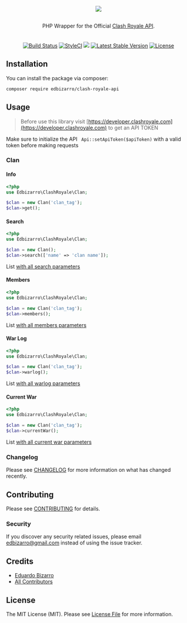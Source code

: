 <p align="center">
    <img src="https://developer.clashroyale.com/l_retina.526bc4.png">
</p>
<p align="center" style="margin: 30px 0 35px;">PHP Wrapper for the Official <a href="https://developer.clashroyale.com"> Clash Royale API</a>.</p>
<p align="center">
  <a href='https://semaphoreci.com/edbizarro/clash-royale-api'> <img src='https://semaphoreci.com/api/v1/edbizarro/clash-royale-api/branches/master/badge.svg' alt='Build Status'></a>  
  <a href="https://github.styleci.io/repos/154075287"><img src="https://github.styleci.io/repos/154075287/shield?branch=master" alt="StyleCI"></a>  
  <a href="https://codeclimate.com/github/edbizarro/clash-royale-api/maintainability"><img src="https://api.codeclimate.com/v1/badges/d9f87681a2cd5e496c63/maintainability" /></a>
  <a href="https://packagist.org/packages/edbizarro/clash-royale-api"><img src="https://poser.pugx.org/edbizarro/clash-royale-api/v/stable.svg" alt="Latest Stable Version"></a>
  <a href="https://packagist.org/packages/edbizarro/clash-royale-api"><img src="https://poser.pugx.org/edbizarro/clash-royale-api/license.svg" alt="License"></a>  
</p>

## Installation

You can install the package via composer:

```bash
composer require edbizarro/clash-royale-api
```

## Usage

> Before use this library visit [https://developer.clashroyale.com](https://developer.clashroyale.com) to get an API TOKEN

Make sure to initialize the API `
Api::setApiToken($apiToken)` with a valid token before making requests 

### Clan

#### Info

``` php
<?php
use Edbizarro\ClashRoyale\Clan;

$clan = new Clan('clan_tag');
$clan->get();

```

#### Search

``` php
<?php
use Edbizarro\ClashRoyale\Clan;

$clan = new Clan();
$clan->search(['name' => 'clan name']);

```
List [with all search parameters](https://developer.clashroyale.com/api-docs/index.html#!/clans/searchClans)

#### Members

``` php
<?php
use Edbizarro\ClashRoyale\Clan;

$clan = new Clan('clan_tag');
$clan->members();

``` 
List [with all members parameters](https://developer.clashroyale.com/api-docs/index.html#!/clans/getClanMembers)

#### War Log

``` php
<?php
use Edbizarro\ClashRoyale\Clan;

$clan = new Clan('clan_tag');
$clan->warlog();

``` 
List [with all warlog parameters](https://developer.clashroyale.com/api-docs/index.html#!/clans/getClanWarLog)

#### Current War

``` php
<?php
use Edbizarro\ClashRoyale\Clan;

$clan = new Clan('clan_tag');
$clan->currentWar();

``` 
List [with all current war parameters](https://developer.clashroyale.com/api-docs/index.html#!/clans/getCurrentWar)

### Changelog

Please see [CHANGELOG](CHANGELOG.md) for more information on what has changed recently.

## Contributing

Please see [CONTRIBUTING](CONTRIBUTING.md) for details.

### Security

If you discover any security related issues, please email edbizarro@gmail.com instead of using the issue tracker.

## Credits

- [Eduardo Bizarro](https://github.com/edbizarro)
- [All Contributors](../../contributors)

## License

The MIT License (MIT). Please see [License File](LICENSE.md) for more information.
